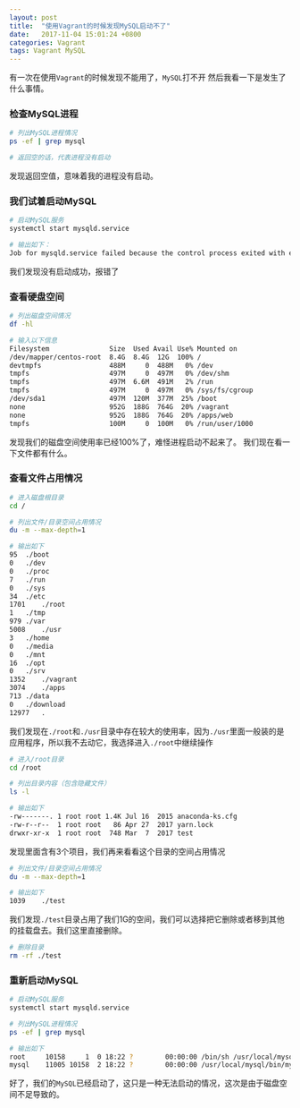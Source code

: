 ```yaml
---
layout: post
title:  "使用Vagrant的时候发现MySQL启动不了"
date:   2017-11-04 15:01:24 +0800
categories: Vagrant
tags: Vagrant MySQL
---
```


有一次在使用`Vagrant`的时候发现不能用了，`MySQL`打不开
然后我看一下是发生了什么事情。

### 检查MySQL进程
```bash
# 列出MySQL进程情况
ps -ef | grep mysql

# 返回空的话，代表进程没有启动
```
发现返回空值，意味着我的进程没有启动。

### 我们试着启动MySQL
```bash
# 启动MySQL服务
systemctl start mysqld.service

# 输出如下：
Job for mysqld.service failed because the control process exited with error code. See "systemctl status mysqld.service" and "journalctl -xe" for details.
```
我们发现没有启动成功，报错了

### 查看硬盘空间
```bash
# 列出磁盘空间情况
df -hl

# 输入以下信息
Filesystem               Size  Used Avail Use% Mounted on
/dev/mapper/centos-root  8.4G  8.4G  12G  100% /
devtmpfs                 488M     0  488M   0% /dev
tmpfs                    497M     0  497M   0% /dev/shm
tmpfs                    497M  6.6M  491M   2% /run
tmpfs                    497M     0  497M   0% /sys/fs/cgroup
/dev/sda1                497M  120M  377M  25% /boot
none                     952G  188G  764G  20% /vagrant
none                     952G  188G  764G  20% /apps/web
tmpfs                    100M     0  100M   0% /run/user/1000
```

发现我们的磁盘空间使用率已经100%了，难怪进程启动不起来了。
我们现在看一下文件都有什么。

### 查看文件占用情况
```bash
# 进入磁盘根目录
cd /

# 列出文件/目录空间占用情况
du -m --max-depth=1

# 输出如下
95	./boot
0	./dev
0	./proc
7	./run
0	./sys
34	./etc
1701	./root
1	./tmp
979	./var
5008	./usr
3	./home
0	./media
0	./mnt
16	./opt
0	./srv
1352	./vagrant
3074	./apps
713	./data
0	./download
12977	.
```
我们发现在`./root`和`./usr`目录中存在较大的使用率，因为`./usr`里面一般装的是应用程序，所以我不去动它，我选择进入`./root`中继续操作

```bash
# 进入/root目录
cd /root

# 列出目录内容（包含隐藏文件）
ls -l

# 输出如下
-rw-------. 1 root root 1.4K Jul 16  2015 anaconda-ks.cfg
-rw-r--r--  1 root root   86 Apr 27  2017 yarn.lock
drwxr-xr-x  1 root root  748 Mar  7  2017 test
```

发现里面含有3个项目，我们再来看看这个目录的空间占用情况
```bash
# 列出文件/目录空间占用情况
du -m --max-depth=1

# 输出如下
1039	./test
```
我们发现`./test`目录占用了我们1G的空间，我们可以选择把它删除或者移到其他的挂载盘去。我们这里直接删除。

```bash
# 删除目录
rm -rf ./test
```

### 重新启动MySQL
```bash
# 启动MySQL服务
systemctl start mysqld.service

# 列出MySQL进程情况
ps -ef | grep mysql

# 输出如下
root     10158     1  0 18:22 ?        00:00:00 /bin/sh /usr/local/mysql/bin/mysqld_safe --datadir=/data/mysql --pid-file=/data/mysql/mysql.pid
mysql    11005 10158  2 18:22 ?        00:00:00 /usr/local/mysql/bin/mysqld --basedir=/usr/local/mysql --datadir=/data/mysql --plugin-dir=/usr/local/mysql/lib/plugin --user=mysql --log-error=/data/mysql/mysql-error.log --open-files-limit=65535 --pid-file=/data/mysql/mysql.pid --socket=/tmp/mysql.sock --port=3306
```
好了，我们的`MySQL`已经启动了，这只是一种无法启动的情况，这次是由于磁盘空间不足导致的。